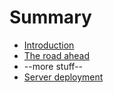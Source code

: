 # Summary

* [Introduction](README.md)
* [The road ahead](road_ahead/README.md)
* --more stuff--[]()
* [Server deployment](deployment/README.md)